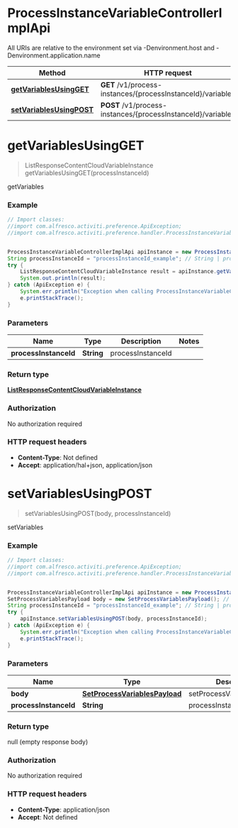 # ProcessInstanceVariableControllerImplApi

All URIs are relative to the environment set via -Denvironment.host and -Denvironment.application.name

Method | HTTP request | Description
------------- | ------------- | -------------
[**getVariablesUsingGET**](ProcessInstanceVariableControllerImplApi.md#getVariablesUsingGET) | **GET** /v1/process-instances/{processInstanceId}/variables | getVariables
[**setVariablesUsingPOST**](ProcessInstanceVariableControllerImplApi.md#setVariablesUsingPOST) | **POST** /v1/process-instances/{processInstanceId}/variables | setVariables

<a name="getVariablesUsingGET"></a>
# **getVariablesUsingGET**
> ListResponseContentCloudVariableInstance getVariablesUsingGET(processInstanceId)

getVariables

### Example
```java
// Import classes:
//import com.alfresco.activiti.preference.ApiException;
//import com.alfresco.activiti.preference.handler.ProcessInstanceVariableControllerImplApi;


ProcessInstanceVariableControllerImplApi apiInstance = new ProcessInstanceVariableControllerImplApi();
String processInstanceId = "processInstanceId_example"; // String | processInstanceId
try {
    ListResponseContentCloudVariableInstance result = apiInstance.getVariablesUsingGET(processInstanceId);
    System.out.println(result);
} catch (ApiException e) {
    System.err.println("Exception when calling ProcessInstanceVariableControllerImplApi#getVariablesUsingGET");
    e.printStackTrace();
}
```

### Parameters

Name | Type | Description  | Notes
------------- | ------------- | ------------- | -------------
 **processInstanceId** | **String**| processInstanceId |

### Return type

[**ListResponseContentCloudVariableInstance**](ListResponseContentCloudVariableInstance.md)

### Authorization

No authorization required

### HTTP request headers

 - **Content-Type**: Not defined
 - **Accept**: application/hal+json, application/json

<a name="setVariablesUsingPOST"></a>
# **setVariablesUsingPOST**
> setVariablesUsingPOST(body, processInstanceId)

setVariables

### Example
```java
// Import classes:
//import com.alfresco.activiti.preference.ApiException;
//import com.alfresco.activiti.preference.handler.ProcessInstanceVariableControllerImplApi;


ProcessInstanceVariableControllerImplApi apiInstance = new ProcessInstanceVariableControllerImplApi();
SetProcessVariablesPayload body = new SetProcessVariablesPayload(); // SetProcessVariablesPayload | setProcessVariablesPayload
String processInstanceId = "processInstanceId_example"; // String | processInstanceId
try {
    apiInstance.setVariablesUsingPOST(body, processInstanceId);
} catch (ApiException e) {
    System.err.println("Exception when calling ProcessInstanceVariableControllerImplApi#setVariablesUsingPOST");
    e.printStackTrace();
}
```

### Parameters

Name | Type | Description  | Notes
------------- | ------------- | ------------- | -------------
 **body** | [**SetProcessVariablesPayload**](SetProcessVariablesPayload.md)| setProcessVariablesPayload |
 **processInstanceId** | **String**| processInstanceId |

### Return type

null (empty response body)

### Authorization

No authorization required

### HTTP request headers

 - **Content-Type**: application/json
 - **Accept**: Not defined

